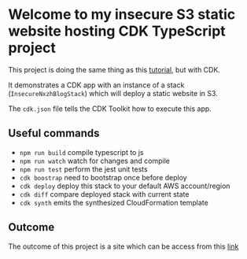 # Welcome to my insecure S3 static website hosting CDK TypeScript project

This project is doing the same thing as this [tutorial](https://docs.aws.amazon.com/AmazonS3/latest/userguide/website-hosting-custom-domain-walkthrough.html), but with CDK.

It demonstrates a CDK app with an instance of a stack (`InsecureNxzhBlogStack`)
which will deploy a static website in S3. 

The `cdk.json` file tells the CDK Toolkit how to execute this app.

## Useful commands

* `npm run build`   compile typescript to js
* `npm run watch`   watch for changes and compile
* `npm run test`    perform the jest unit tests
* `cdk boostrap` need to bootstrap once before deploy
* `cdk deploy`      deploy this stack to your default AWS account/region
* `cdk diff`        compare deployed stack with current state
* `cdk synth`       emits the synthesized CloudFormation template

## Outcome

The outcome of this project is a site which can be access from this [link](http://nxzh.dev.s3-website-ap-northeast-1.amazonaws.com/)
